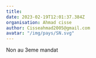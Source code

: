```yaml
---
title: 
date: 2023-02-19T12:01:37.384Z
organisation: Ahmad cisse
author: Cisseahmad2005@gmail.com
avatar: "/img/pays/SN.svg"
---
```


Non au 3eme mandat